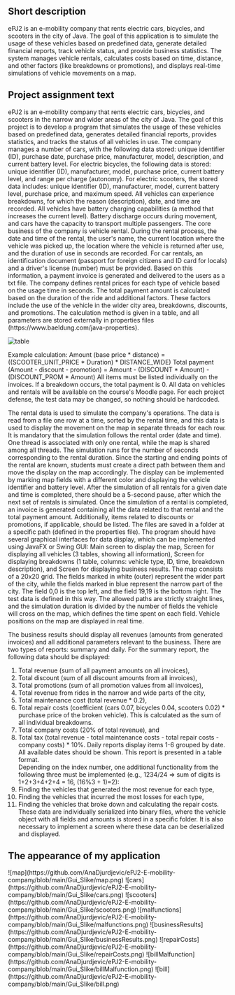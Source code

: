 <h2>Short description </h2>   
ePJ2 is an e-mobility company that rents electric cars, bicycles, and scooters in the city of Java. 
The goal of this application is to simulate the usage of these vehicles based on predefined data, 
generate detailed financial reports, track vehicle status, and provide business statistics. 
The system manages vehicle rentals, calculates costs based on time, distance, and other factors (like breakdowns or promotions),
and displays real-time simulations of vehicle movements on a map.

<h2>Project assignment text</h2>    
ePJ2 is an e-mobility company that rents electric cars, bicycles, and scooters in the narrow and wider areas of the city of Java. The goal of this project is to develop a program that simulates the usage of these vehicles based on predefined data, generates detailed financial reports, provides statistics, and tracks the status of all vehicles in use.
The company manages a number of cars, with the following data stored: unique identifier (ID), purchase date, purchase price, manufacturer, model, description, and current battery level. For electric bicycles, the following data is stored: unique identifier (ID), manufacturer, model, purchase price, current battery level, and range per charge (autonomy). For electric scooters, the stored data includes: unique identifier (ID), manufacturer, model, current battery level, purchase price, and maximum speed. All vehicles can experience breakdowns, for which the reason (description), date, and time are recorded. All vehicles have battery charging capabilities (a method that increases the current level). Battery discharge occurs during movement, and cars have the capacity to transport multiple passengers.
The core business of the company is vehicle rental. During the rental process, the date and time of the rental, the user's name, the current location where the vehicle was picked up, the location where the vehicle is returned after use, and the duration of use in seconds are recorded. For car rentals, an identification document (passport for foreign citizens and ID card for locals) and a driver's license (number) must be provided. Based on this information, a payment invoice is generated and delivered to the users as a txt file.
The company defines rental prices for each type of vehicle based on the usage time in seconds. The total payment amount is calculated based on the duration of the ride and additional factors. These factors include the use of the vehicle in the wider city area, breakdowns, discounts, and promotions. The calculation method is given in a table, and all parameters are stored externally in properties files (https://www.baeldung.com/java-properties).<br>

![table](https://github.com/user-attachments/assets/d06ae13f-73b3-4e21-ad6b-9f23e0b91ece)
    
Example calculation:
Amount (base price * distance) = ((SCOOTER_UNIT_PRICE * Duration) * DISTANCE_WIDE)
Total payment (Amount - discount - promotion) = Amount - (DISCOUNT * Amount) - (DISCOUNT_PROM * Amount)
All items must be listed individually on the invoices. If a breakdown occurs, the total payment is 0.
All data on vehicles and rentals will be available on the course's Moodle page. For each project defense, the test data may be changed, so nothing should be hardcoded.

The rental data is used to simulate the company's operations. The data is read from a file one row at a time, sorted by the rental time, and this data is used to display the movement on the map in separate threads for each row. It is mandatory that the simulation follows the rental order (date and time). One thread is associated with only one rental, while the map is shared among all threads. The simulation runs for the number of seconds corresponding to the rental duration. Since the starting and ending points of the rental are known, students must create a direct path between them and move the display on the map accordingly. The display can be implemented by marking map fields with a different color and displaying the vehicle identifier and battery level. After the simulation of all rentals for a given date and time is completed, there should be a 5-second pause, after which the next set of rentals is simulated. Once the simulation of a rental is completed, an invoice is generated containing all the data related to that rental and the total payment amount. Additionally, items related to discounts or promotions, if applicable, should be listed. The files are saved in a folder at a specific path (defined in the properties file).
The program should have several graphical interfaces for data display, which can be implemented using JavaFX or Swing GUI:
Main screen to display the map,
Screen for displaying all vehicles (3 tables, showing all information),
Screen for displaying breakdowns (1 table, columns: vehicle type, ID, time, breakdown description), and
Screen for displaying business results.
The map consists of a 20x20 grid. The fields marked in white (outer) represent the wider part of the city, while the fields marked in blue represent the narrow part of the city. The field 0,0 is the top left, and the field 19,19 is the bottom right. The test data is defined in this way. The allowed paths are strictly straight lines, and the simulation duration is divided by the number of fields the vehicle will cross on the map, which defines the time spent on each field. Vehicle positions on the map are displayed in real time.

The business results should display all revenues (amounts from generated invoices) and all additional parameters relevant to the business. There are two types of reports: summary and daily. For the summary report, the following data should be displayed:
1. Total revenue (sum of all payment amounts on all invoices),
2. Total discount (sum of all discount amounts from all invoices),
3. Total promotions (sum of all promotion values from all invoices),
4. Total revenue from rides in the narrow and wide parts of the city,
5. Total maintenance cost (total revenue * 0.2),
6. Total repair costs (coefficient (cars 0.07, bicycles 0.04, scooters 0.02) * purchase price of the broken vehicle). This is calculated as the sum of all individual breakdowns.
7. Total company costs (20% of total revenue), and
8. Total tax (total revenue - total maintenance costs - total repair costs - company costs) * 10%.
Daily reports display items 1-6 grouped by date. All available dates should be shown. This report is presented in a table format.    
Depending on the index number, one additional functionality from the following three must be implemented (e.g., 1234/24 => sum of digits is 1+2+3+4+2+4 = 16, (16%3 + 1)=2):
1. Finding the vehicles that generated the most revenue for each type,
2. Finding the vehicles that incurred the most losses for each type,
3. Finding the vehicles that broke down and calculating the repair costs.
These data are individually serialized into binary files, where the vehicle object with all fields and amounts is stored in a specific folder. It is also necessary to implement a screen where these data can be deserialized and displayed.    
<h2>The appearance of my application</h2>
![map](https://github.com/AnaDjurdjevic/ePJ2-E-mobility-company/blob/main/Gui_Slike/map.png)    
![cars](https://github.com/AnaDjurdjevic/ePJ2-E-mobility-company/blob/main/Gui_Slike/cars.png)    
![scooters](https://github.com/AnaDjurdjevic/ePJ2-E-mobility-company/blob/main/Gui_Slike/scooters.png)    
![malfunctions](https://github.com/AnaDjurdjevic/ePJ2-E-mobility-company/blob/main/Gui_Slike/malfunctions.png)    
![businessResults](https://github.com/AnaDjurdjevic/ePJ2-E-mobility-company/blob/main/Gui_Slike/businessResults.png)    
![repairCosts](https://github.com/AnaDjurdjevic/ePJ2-E-mobility-company/blob/main/Gui_Slike/repairCosts.png)    
![billMalfunction](https://github.com/AnaDjurdjevic/ePJ2-E-mobility-company/blob/main/Gui_Slike/billMalfunction.png)    
![bill](https://github.com/AnaDjurdjevic/ePJ2-E-mobility-company/blob/main/Gui_Slike/bill.png)    

